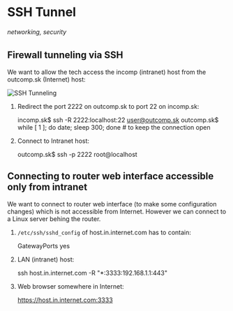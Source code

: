 # SSH Tunnel
###### networking, security

## Firewall tunneling via SSH

We want to allow the tech access the incomp (intranet) host from the outcomp.sk (Internet) host:

![SSH Tunneling](https://raw.github.com/jreisinger/blog/master/files/ssh_tunneling.png)

1) Redirect the port 2222 on outcomp.sk to port 22 on incomp.sk:

    incomp.sk$ ssh -R 2222:localhost:22 user@outcomp.sk
    outcomp.sk$ while [ 1 ]; do date; sleep 300; done  # to keep the connection open
    
2) Connect to Intranet host:

    outcomp.sk$ ssh -p 2222 root@localhost

## Connecting to router web interface accessible only from intranet

We want to connect to router web interface (to make some configuration changes) which is not accessible from Internet. However we can connect to a Linux server behing the router.

1) `/etc/ssh/sshd_config` of host.in.internet.com has to contain:

    GatewayPorts yes

2) LAN (intranet) host:

    ssh host.in.internet.com -R "*:3333:192.168.1.1:443"

3) Web browser somewhere in Internet:

    https://host.in.internet.com:3333



    
